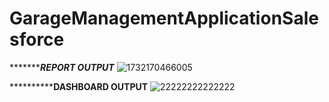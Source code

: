 # GarageManagementApplicationSalesforce

**********************************REPORT OUTPUT***************************
![1732170466005](https://github.com/user-attachments/assets/50b050f8-05eb-44d0-8a53-8ffe7a36d2ef)

**********************************DASHBOARD OUTPUT************************
![22222222222222](https://github.com/user-attachments/assets/a2186fcc-fcfa-4b9a-9e84-4b1376bbd609)






